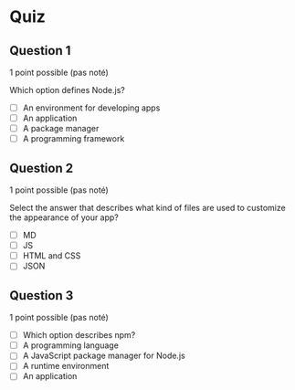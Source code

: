 # Quiz

## Question 1

1 point possible (pas noté)

Which option defines Node.js?

- [ ] An environment for developing apps
- [ ] An application
- [ ] A package manager
- [ ] A programming framework

## Question 2

1 point possible (pas noté)

Select the answer that describes what kind of files are used to customize the appearance of your app?

- [ ] MD
- [ ] JS
- [ ] HTML and CSS
- [ ] JSON

## Question 3

1 point possible (pas noté)

- [ ] Which option describes npm?
- [ ] A programming language
- [ ] A JavaScript package manager for Node.js
- [ ] A runtime environment
- [ ] An application
